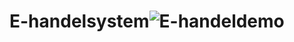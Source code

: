 # E-handelsystem![E-handeldemo](https://github.com/Ersoylu/E-handelsystem/assets/91317152/ff126d75-cd67-466a-8737-db1c8461f6ca)
